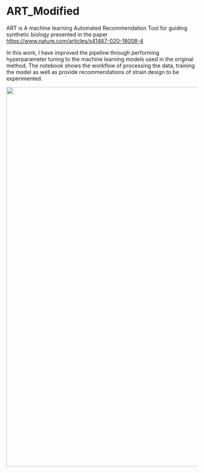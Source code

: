 # ART_Modified

ART is A machine learning Automated Recommendation Tool for guiding synthetic biology presented in the paper 
https://www.nature.com/articles/s41467-020-18008-4

In this work, I have improved the pipeline through performing hyperparameter tuning to the machine learning models used in the original method.
The notebook shows the workflow of processing the data, training the model as well as provide recommendations of strain design to be experimented. 

<p align="center">
<img width="1000"  src="https://user-images.githubusercontent.com/47986787/235125212-e4690a7b-8022-48ad-bdc4-0fb4519f5758.png">
</p>
